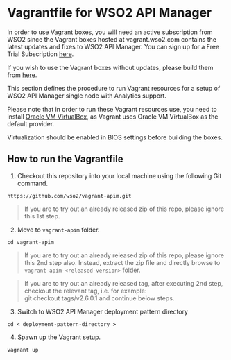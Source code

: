 # Vagrantfile for WSO2 API Manager

In order to use Vagrant boxes, you will need an active subscription from WSO2 since the Vagrant boxes hosted at vagrant.wso2.com contains the latest updates and fixes to WSO2 API Manager. You can sign up for a Free Trial Subscription [here](https://wso2.com/free-trial-subscription).

If you wish to use the Vagrant boxes without updates, please build them from [here](https://github.com/wso2/vagrant-boxes).

This section defines the procedure to run Vagrant resources for a setup of WSO2 API Manager single
node with Analytics support.

Please note that in order to run these Vagrant resources use, you need to install
[Oracle VM VirtualBox](http://www.oracle.com/technetwork/server-storage/virtualbox/downloads/index.html),
as Vagrant uses Oracle VM VirtualBox as the default provider.

Virtualization should be enabled in BIOS settings before building the boxes.

## How to run the Vagrantfile

1. Checkout this repository into your local machine using the following Git command.

```
https://github.com/wso2/vagrant-apim.git
```
   > If you are to try out an already released zip of this repo, please ignore this 1st step.


2. Move to `vagrant-apim` folder.

```
cd vagrant-apim
```
>If you are to try out an already released zip of this repo, please ignore this 2nd step also. Instead, extract the zip file and directly browse to `vagrant-apim-<released-version>` folder.

>If you are to try out an already released tag, after executing 2nd step, checkout the relevant tag, i.e. for example: <br> git checkout tags/v2.6.0.1 and continue below steps.



3. Switch to WSO2 API Manager deployment pattern directory

```
cd < deployment-pattern-directory >
```

4. Spawn up the Vagrant setup.

```
vagrant up
```

